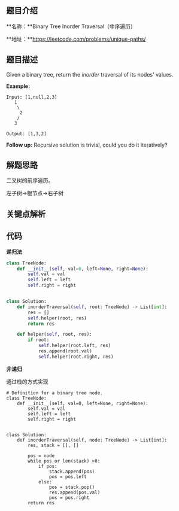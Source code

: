 ## 题目介绍

**名称：**Binary Tree Inorder Traversal（中序遍历）

**地址：**https://leetcode.com/problems/unique-paths/



## 题目描述

Given a binary tree, return the *inorder* traversal of its nodes' values.

**Example:**

```
Input: [1,null,2,3]
   1
    \
     2
    /
   3

Output: [1,3,2]
```

**Follow up:** Recursive solution is trivial, could you do it iteratively?



## 解题思路

二叉树的前序遍历。

左子树->根节点->右子树



## 关键点解析



## 代码

**递归法**

```python
class TreeNode:
    def __init__(self, val=0, left=None, right=None):
        self.val = val
        self.left = left
        self.right = right


class Solution:
    def inorderTraversal(self, root: TreeNode) -> List[int]:
        res = []
        self.helper(root, res)
        return res

    def helper(self, root, res):
        if root:
            self.helper(root.left, res)
            res.append(root.val)
            self.helper(root.right, res)

```



**非递归**

通过栈的方式实现

```
# Definition for a binary tree node.
class TreeNode:
    def __init__(self, val=0, left=None, right=None):
        self.val = val
        self.left = left
        self.right = right


class Solution:
    def inorderTraversal(self, node: TreeNode) -> List[int]:
        res, stack = [], []
        
        pos = node
        while pos or len(stack) >0:
            if pos:
                stack.append(pos)
                pos = pos.left
            else:
                pos = stack.pop()
                res.append(pos.val)
                pos = pos.right
        return res
```